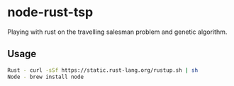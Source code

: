 # node-rust-tsp
Playing with rust on the travelling salesman problem and genetic algorithm.

## Usage

```bash
Rust - curl -sSf https://static.rust-lang.org/rustup.sh | sh
Node - brew install node
```
